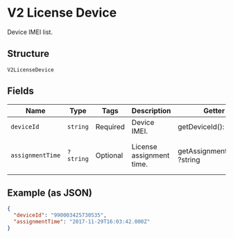 
# V2 License Device

Device IMEI list.

## Structure

`V2LicenseDevice`

## Fields

| Name | Type | Tags | Description | Getter | Setter |
|  --- | --- | --- | --- | --- | --- |
| `deviceId` | `string` | Required | Device IMEI. | getDeviceId(): string | setDeviceId(string deviceId): void |
| `assignmentTime` | `?string` | Optional | License assignment time. | getAssignmentTime(): ?string | setAssignmentTime(?string assignmentTime): void |

## Example (as JSON)

```json
{
  "deviceId": "990003425730535",
  "assignmentTime": "2017-11-29T16:03:42.000Z"
}
```

